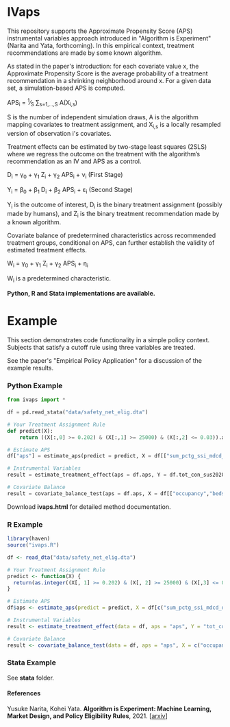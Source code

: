 # IVaps

This repository supports the Approximate Propensity Score (APS) instrumental variables approach introduced in "Algorithm is Experiment" (Narita and Yata, forthcoming). In this empirical context, treatment recommendations are made by some known algorithm. 

As stated in the paper's introduction: for each covariate value x, the Approximate Propensity Score is the average probability of a treatment recommendation in a shrinking neighborhood around x. For a given data set, a simulation-based APS is computed.

APS<sub>i</sub> = <sup>1</sup>&frasl;<sub>S</sub> &sum;<sub>s=1,...,S</sub> A(X<sub>i,s</sub>)

S is the number of independent simulation draws, A is the algorithm mapping covariates to treatment assignment, and X<sub>i,s</sub> is a locally resampled version of observation i's covariates.

Treatment effects can be estimated by two-stage least squares (2SLS) where
we regress the outcome on the treatment with the algorithm’s recommendation as an IV and APS as a control.

D<sub>i</sub> = &gamma;<sub>0</sub> + &gamma;<sub>1</sub> Z<sub>i</sub> + &gamma;<sub>2</sub> APS<sub>i</sub> + &nu;<sub>i</sub> (First Stage)

Y<sub>i</sub> = &beta;<sub>0</sub> + &beta;<sub>1</sub> D<sub>i</sub> + &beta;<sub>2</sub> APS<sub>i</sub> + &epsilon;<sub>i</sub> (Second Stage)

Y<sub>i</sub> is the outcome of interest, D<sub>i</sub> is the binary treatment assignment (possibly made by humans), and Z<sub>i</sub> is the binary treatment recommendation made by a known algorithm.

Covariate balance of predetermined characteristics across recommended treatment groups, conditional on APS, can further establish the validity of estimated treatment effects.

W<sub>i</sub> = &gamma;<sub>0</sub> + &gamma;<sub>1</sub> Z<sub>i</sub> + &gamma;<sub>2</sub> APS<sub>i</sub> + &eta;<sub>i</sub>

W<sub>i</sub> is a predetermined characteristic.

**Python, R and Stata implementations are available.**

# Example

This section demonstrates code functionality in a simple policy context. Subjects that satisfy a cutoff rule using three variables are treated.

See the paper's "Empirical Policy Application" for a discussion of the example results.

### Python Example

```python
from ivaps import *

df = pd.read_stata("data/safety_net_elig.dta")

# Your Treatment Assignment Rule
def predict(X):
    return ((X[:,0] >= 0.202) & (X[:,1] >= 25000) & (X[:,2] <= 0.03)).astype(int)

# Estimate APS
df["aps"] = estimate_aps(predict = predict, X = df[["sum_pctg_ssi_mdcd_days", "ucc_per_bed", "profit_margin"]], C = [0,1,2], S = 10000, delta = 0.05, nprocesses = 2)

# Instrumental Variables
result = estimate_treatment_effect(aps = df.aps, Y = df.tot_con_sus2020_07_31, Z = df.safety_net, D = df.safety_dollars_adj)

# Covariate Balance
result = covariate_balance_test(aps = df.aps, X = df[["occupancy","beds"]], Z = df.safety_net)
```

Download **ivaps.html** for detailed method documentation.

### R Example

```R
library(haven)
source("ivaps.R")

df <- read_dta("data/safety_net_elig.dta")

# Your Treatment Assignment Rule
predict <- function(X) {
  return(as.integer((X[, 1] >= 0.202) & (X[, 2] >= 25000) & (X[,3] <= 0.03)))
}

# Estimate APS
df$aps <- estimate_aps(predict = predict, X = df[c("sum_pctg_ssi_mdcd_days", "ucc_per_bed", "profit_margin")], C = c(1,2,3), S = 10000, delta = 0.05, nprocesses = 2)

# Instrumental Variables
result <- estimate_treatment_effect(data = df, aps = "aps", Y = "tot_con_sus2020_07_31", Z = "safety_net", D = "safety_dollars_adj")

# Covariate Balance
result <- covariate_balance_test(data = df, aps = "aps", X = c("occupancy", "beds"), Z = "safety_net")
```

### Stata Example

See **stata** folder.

#### References
Yusuke Narita, Kohei Yata.
<b>Algorithm is Experiment: Machine Learning, Market Design, and Policy Eligibility Rules</b>, 2021.
[<a href="https://arxiv.org/abs/2104.12909">arxiv</a>]
